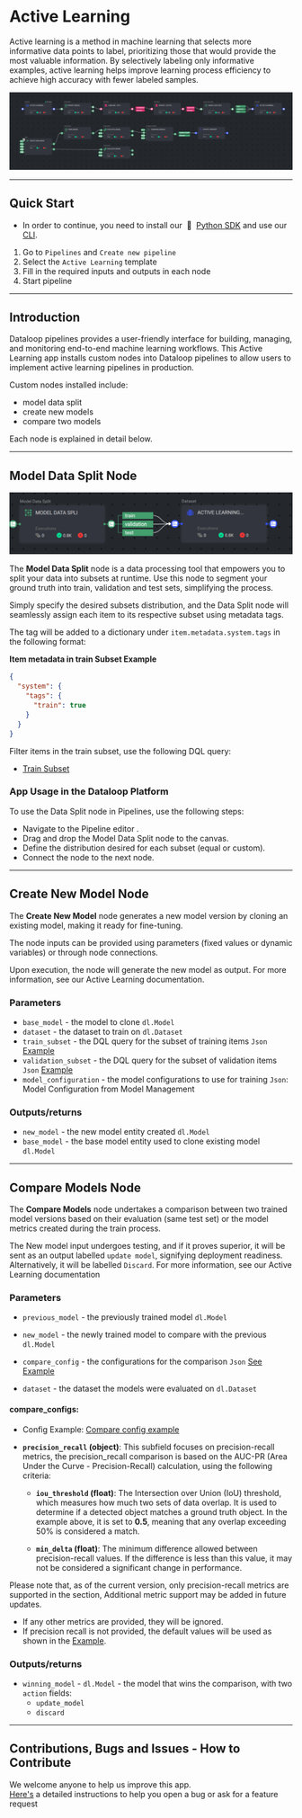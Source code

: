 # Active Learning

Active learning is a method in machine learning that selects more informative data points to label, prioritizing those
that would provide the most valuable information. By selectively labeling only informative examples, active learning
helps improve learning process efficiency to achieve high accuracy with fewer labeled samples.

![alt text](assets/active-learning-pipeline.png)

---

## Quick Start

* In order to continue, you need to install our &nbsp;🚀 &nbsp;[Python SDK](https://github.com/dataloop-ai/dtlpy) and
  use our [CLI](https://sdk-docs.dataloop.ai/en/latest/cli.html).

1. Go to `Pipelines` and `Create new pipeline`
2. Select the `Active Learning` template
3. Fill in the required inputs and outputs in each node
4. Start pipeline

---

## Introduction

Dataloop pipelines provides a user-friendly interface for building, managing, and monitoring end-to-end machine learning
workflows. This Active Learning app installs custom nodes into Dataloop pipelines to allow users to implement active
learning pipelines in production.

Custom nodes installed include:

- model data split
- create new models
- compare two models

Each node is explained in detail below.

---

## Model Data Split Node

<img src="assets/data_split.png">

The **Model Data Split** node is a data processing tool that empowers you to split your data into subsets at runtime.
Use this node to segment your ground truth into train, validation and test sets, simplifying the process.

Simply specify the desired subsets distribution, and the Data Split node will seamlessly assign each item to its
respective subset using metadata tags.

The tag will be added to a dictionary under `item.metadata.system.tags` in the following format:

**Item metadata in train Subset Example**
```json
{
  "system": {
    "tags": {
      "train": true
    }
  }
} 
```
Filter items in the train subset, use the following DQL query:

- [Train Subset](pipeline_configs/train_subset_filter.json) 

### App Usage in the Dataloop Platform

To use the Data Split node in Pipelines, use the following steps:

* Navigate to the Pipeline editor .
* Drag and drop the Model Data Split node to the canvas.
* Define the distribution desired for each subset (equal or custom).
* Connect the node to the next node.

---

## Create New Model Node

The **Create New Model** node generates a new model version by cloning an existing model, making it ready for
fine-tuning.

The node inputs can be provided using parameters (fixed values or dynamic variables) or through node connections.

Upon execution, the node will generate the new model as output. For more information, see our Active Learning
documentation.

### Parameters

- `base_model` - the model to clone `dl.Model`
- `dataset` - the dataset to train on `dl.Dataset`
- `train_subset` - the DQL query for the subset of training items `Json` [Example](pipeline_configs/train_subset_filter.json)
- `validation_subset` - the DQL query for the subset of validation items `Json` [Example](pipeline_configs/validation_subset_filter.json)
- `model_configuration` - the model configurations to use for training `Json`: Model Configuration from Model Management

### Outputs/returns

- `new_model` - the new model entity created `dl.Model`
- `base_model` - the base model entity used to clone existing model `dl.Model`

---

## Compare Models Node

The **Compare Models** node undertakes a comparison between two trained model versions based on their evaluation (same
test set) or the model metrics created during the train process.

The New model input undergoes testing, and if it proves superior, it will be sent as an output labelled `update model`,
signifying deployment readiness. Alternatively, it will be labelled `Discard`. For more information, see our Active
Learning documentation

### Parameters

- `previous_model` - the previously trained model `dl.Model`
- `new_model` - the newly trained model to compare with the previous `dl.Model`
- `compare_config` - the configurations for the comparison `Json` [See Example](#compare-configs)

- `dataset` - the dataset the models were evaluated on `dl.Dataset`

<a id="compare-configs"></a>
#### compare_configs:

- Config Example: [Compare config example](pipeline_configs/compare_configurations.json)

- **`precision_recall` (object)**: This subfield focuses on precision-recall metrics,
    the precision_recall comparison is based on the AUC-PR (Area Under the Curve - Precision-Recall) calculation, using the following criteria:
    - **`iou_threshold` (float)**: The Intersection over Union (IoU) threshold, which measures how much two sets of data
      overlap. It is used to determine if a detected object matches a ground truth object. In the example above, it is
      set to **0.5**, meaning that any overlap exceeding 50% is considered a match.

    - **`min_delta` (float)**: The minimum difference allowed between precision-recall values. If the difference is
      less than this value, it may not be considered a significant change in performance.
    

Please note that, as of the current version, only precision-recall metrics are supported in the section, Additional metric support may be added in future updates.

- If any other metrics are provided, they will be ignored.
- If precision recall is not provided, the default values will be used as shown in the [Example](pipeline_configs/compare_configurations.json).

### Outputs/returns

- `winning_model` - `dl.Model` - the model that wins the comparison, with two `action` fields: 
  - `update_model`
  - `discard`

---

## Contributions, Bugs and Issues - How to Contribute

We welcome anyone to help us improve this app.  
[Here's](CONTRIBUTING.md) a detailed instructions to help you open a bug or ask for a feature request